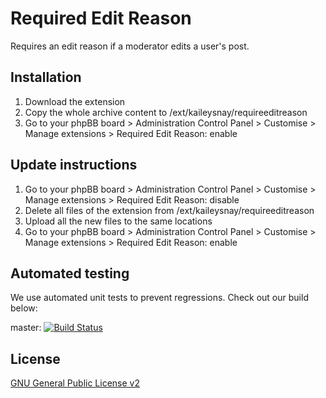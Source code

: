 # Required Edit Reason

Requires an edit reason if a moderator edits a user's post.

## Installation

1. Download the extension
2. Copy the whole archive content to /ext/kaileysnay/requireeditreason
3. Go to your phpBB board > Administration Control Panel > Customise > Manage extensions > Required Edit Reason: enable

## Update instructions

1. Go to your phpBB board > Administration Control Panel > Customise > Manage extensions > Required Edit Reason: disable
2. Delete all files of the extension from /ext/kaileysnay/requireeditreason
3. Upload all the new files to the same locations
4. Go to your phpBB board > Administration Control Panel > Customise > Manage extensions > Required Edit Reason: enable

## Automated testing

We use automated unit tests to prevent regressions. Check out our build below:

master: [![Build Status](https://github.com/KaileySnay/requireeditreason/workflows/Tests/badge.svg)](https://github.com/KaileySnay/requireeditreason/actions)

## License

[GNU General Public License v2](license.txt)
